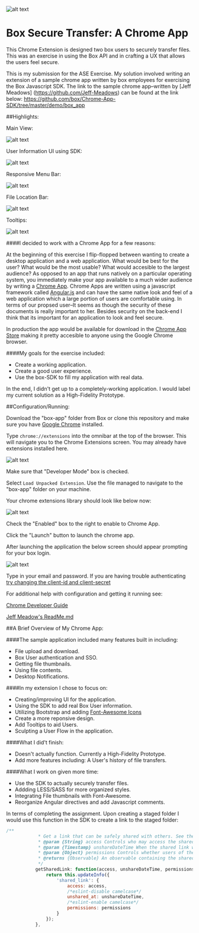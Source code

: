 ![alt text](https://raw.githubusercontent.com/ecsmith/box-app/gh-pages/img/box_cyan_128.png "")

Box Secure Transfer: A Chrome App
==================

This Chrome Extension is designed two box users to securely transfer files. This was an exercise in using the Box API and in crafting a UX that allows the users feel secure. 

This is my submission for the ASE Exercise. My solution involved writing an extension of a sample chrome app written by box employees for exercising the Box Javascript SDK. The link to the sample chrome app–written by [Jeff Meadows] (https://github.com/Jeff-Meadows) can be found at the link below:  https://github.com/box/Chrome-App-SDK/tree/master/demo/box_app

##Highlights:

Main View:

![alt text](https://raw.githubusercontent.com/ecsmith/box-app/gh-pages/screenshots/Screen%20Shot%202015-03-02%20at%202.30.36%20PM.png)

User Information UI using SDK:

![alt text](https://raw.githubusercontent.com/ecsmith/box-app/gh-pages/screenshots/Screen%20Shot%202015-03-02%20at%203.57.36%20PM.png)

Responsive Menu Bar:

![alt text](https://raw.githubusercontent.com/ecsmith/box-app/gh-pages/screenshots/Screen%20Shot%202015-03-02%20at%203.57.09%20PM.png)

File Location Bar:

![alt text](https://raw.githubusercontent.com/ecsmith/box-app/gh-pages/screenshots/Screen%20Shot%202015-03-02%20at%203.56.28%20PM.png)

Tooltips:

![alt text](https://raw.githubusercontent.com/ecsmith/box-app/gh-pages/screenshots/Screen%20Shot%202015-03-02%20at%203.56.51%20PM.png)


####I decided to work with a Chrome App for a few reasons:

At the beginning of this exercise I flip-flopped between wanting to create a desktop application and a web application. What would be best for the user? What would be the most usable? What would accesible to the largest audience? As opposed to an app that runs natively on a particular operating system, you immediately make your app available to a much wider audience by writing a [Chrome App](https://developer.chrome.com/apps/about_apps). Chrome Apps are written using a javascript framework called [Angular.js](https://angularjs.org/) and can have the same native look and feel of a web application which a large portion of users are comfortable using. In terms of our propsed user–It seems as though the security of these documents is really important to her. Besides security on the back-end I think that its important for an application to look and feel secure. 

In production the app would be available for download in the [Chrome App Store](https://chrome.google.com/webstore/category/apps) making it pretty accesible to anyone using the Google Chrome browser. 

####My goals for the exercise included:

* Create a working application.
* Create a good user experience.
* Use the box-SDK to fill my application with real data.

In the end, I didn't get up to a completely-working application. I would label my current solution as a High-Fidelity Prototype.

##Configuration/Running:

Download the "box-app" folder from Box or clone this repository and make sure you have [Google Chrome](https://www.google.com/chrome/browser/desktop/index.html) installed.

Type ```chrome://extensions``` into the omnibar at the top of the browser. This will navigate you to the Chrome Extensions screen. You may already have extensions installed here.

![alt text](https://raw.githubusercontent.com/ecsmith/box-app/gh-pages/screenshots/Screen%20Shot%202015-03-02%20at%202.25.12%20PM.png "")

Make sure that "Developer Mode" box is checked.

Select ```Load Unpacked Extension```. Use the file managed to navigate to the "box-app" folder on your machine.

Your chrome extensions library should look like below now:

![alt text](https://raw.githubusercontent.com/ecsmith/box-app/gh-pages/screenshots/Screen%20Shot%202015-03-02%20at%202.25.37%20PM.png "")

Check the "Enabled" box to the right to enable to Chrome App.

Click the "Launch" button to launch the chrome app. 

After launching the application the below screen should appear prompting for your box login.

![alt text](https://raw.githubusercontent.com/ecsmith/box-app/gh-pages/screenshots/Screen%20Shot%202015-03-02%20at%202.24.47%20PM.png)

Type in your email and password. If you are having trouble authenticating [try changing the client-id and client-secret](https://github.com/box/Chrome-App-SDK/blob/master/demo/box_app/README.md)

For additional help with configuration and getting it running see:

[Chrome Developer Guide](https://developer.chrome.com/extensions/getstarted#unpacked)

[Jeff Meadow's ReadMe.md](https://github.com/box/Chrome-App-SDK/blob/master/demo/box_app/README.md)

##A Brief Overview of My Chrome App:

####The sample application included many features built in including:
* File upload and download.
* Box User authentication and SSO.
* Getting file thumbnails.
* Using file contents.
* Desktop Notifications.

####In my extension I chose to focus on:
* Creating/improving UI for the application.
* Using the SDK to add real Box User information.
* Utilizing Bootstrap and adding [Font-Awesome Icons](http://fortawesome.github.io/Font-Awesome/ "")
* Create a more reponsive design.
* Add Tooltips to aid Users.
* Sculpting a User Flow in the application.

####What I did't finish:
* Doesn't actually function. Currently a High-Fidelity Prototype.
* Add more features including: A User's history of file transfers.

####What I work on given more time:
* Use the SDK to actually securely transfer files.
* Addding LESS/SASS for more organized styles.
* Integrating File thumbnails with Font-Awesome.
* Reorganize Angular directives and add Javascript comments.

In terms of completing the assignment. Upon creating a staged folder I would use this function in the SDK to create a link to the staged folder:
 ```javascript
/**
             * Get a link that can be safely shared with others. See the [http://blog.box.com/2012/04/share-your-stuff-and-stay-in-control-using-box-shared-links/](shared link blog post).
             * @param {String} access Controls who may access the shared link. Can be one of open, company, collaborators, or null (default).
             * @param {Timestamp} unshareDateTime When the shared link will automatically expire
             * @param {Object} permissions Controls whether users of the shared link can preview or download the item
             * @returns {Observable} An observable containing the shared link.
             */
            getSharedLink: function(access, unshareDateTime, permissions) {
                return this.updateInfo({
                    'shared_link': {
                        access: access,
                        /*eslint-disable camelcase*/
                        unshared_at: unshareDateTime,
                        /*eslint-enable camelcase*/
                        permissions: permissions
                    }
                });
            },
```
